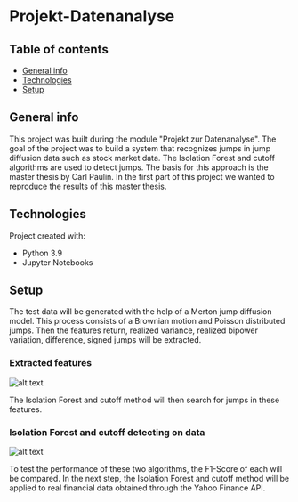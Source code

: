 # Projekt-Datenanalyse

## Table of contents
* [General info](#general-info)
* [Technologies](#technologies)
* [Setup](#setup)

## General info
This project was built during the module "Projekt zur Datenanalyse". 
The goal of the project was to build a system that recognizes jumps in jump diffusion data such as stock market data. The Isolation Forest and cutoff algorithms are used to detect jumps. The basis for this approach is the master thesis by Carl Paulin. In the first part of this project we wanted to reproduce the results of this master thesis.  
	
## Technologies
Project created with:
* Python 3.9
* Jupyter Notebooks

## Setup
The test data will be generated with the help of a Merton jump diffusion model. This process consists of a Brownian motion and Poisson distributed jumps. 
Then the features return, realized variance, realized bipower variation, difference, signed jumps will be extracted. 

### Extracted features

![alt text](https://github.com/Mastercheef/Projekt-Datenanalyse-/blob/main/Pictures/Testdata/Features_Testdata.png)


The Isolation Forest and cutoff method will then search for jumps in these features. 

### Isolation Forest and cutoff detecting on data

![alt text](https://github.com/Mastercheef/Projekt-Datenanalyse-/blob/main/Pictures/Testdata/MarkedJumps_Testdata.png)

To test the performance of these two algorithms, the F1-Score of each will be compared.
In the next step, the Isolation Forest and cutoff method will be applied to real financial data obtained through the Yahoo Finance API.
